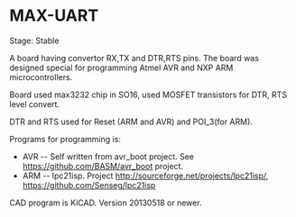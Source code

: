 MAX-UART
========

Stage: Stable

A board having convertor RX,TX and DTR,RTS pins.
The board was designed special for programming
Atmel AVR and NXP ARM microcontrollers.

Board used max3232 chip in SO16, used MOSFET transistors for
DTR, RTS level convert.

DTR and RTS used for Reset (ARM and AVR) and POI_3(for ARM).

Programs for programming is: 
* AVR -- Self  written from avr_boot project. 
  See https://github.com/BASM/avr_boot project.
* ARM -- lpc21isp. Project http://sourceforge.net/projects/lpc21isp/, https://github.com/Senseg/lpc21isp


CAD program is KiCAD.
Version 20130518 or newer.

